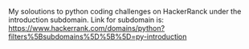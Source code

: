 My soloutions to python coding challenges on HackerRanck under the introduction subdomain. Link for subdomain is: https://www.hackerrank.com/domains/python?filters%5Bsubdomains%5D%5B%5D=py-introduction 
